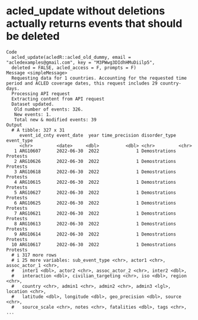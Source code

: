 # acled_update without deletions actually returns events that should be deleted

    Code
      acled_update(acledR::acled_old_dummy, email = "acledexamples@gmail.com", key = "M3PWwg3DIdhHMuDiilp5",
      deleted = FALSE, acled_access = F, prompts = F)
    Message <simpleMessage>
      Requesting data for 1 countries. Accounting for the requested time period and ACLED coverage dates, this request includes 29 country-days.
      Processing API request
      Extracting content from API request
      Dataset updated. 
       Old number of events: 326. 
       New events: 1. 
       Total new & modified events: 39
    Output
      # A tibble: 327 x 31
         event_id_cnty event_date  year time_precision disorder_type event_type
         <chr>         <date>     <dbl>          <dbl> <chr>         <chr>     
       1 ARG10607      2022-06-30  2022              1 Demostrations Protests  
       2 ARG10626      2022-06-30  2022              1 Demostrations Protests  
       3 ARG10618      2022-06-30  2022              1 Demostrations Protests  
       4 ARG10615      2022-06-30  2022              1 Demostrations Protests  
       5 ARG10627      2022-06-30  2022              1 Demostrations Protests  
       6 ARG10625      2022-06-30  2022              1 Demostrations Protests  
       7 ARG10621      2022-06-30  2022              1 Demostrations Protests  
       8 ARG10613      2022-06-30  2022              1 Demostrations Protests  
       9 ARG10614      2022-06-30  2022              1 Demostrations Protests  
      10 ARG10617      2022-06-30  2022              1 Demostrations Protests  
      # i 317 more rows
      # i 25 more variables: sub_event_type <chr>, actor1 <chr>, assoc_actor_1 <chr>,
      #   inter1 <dbl>, actor2 <chr>, assoc_actor_2 <chr>, inter2 <dbl>,
      #   interaction <dbl>, civilian_targeting <chr>, iso <dbl>, region <chr>,
      #   country <chr>, admin1 <chr>, admin2 <chr>, admin3 <lgl>, location <chr>,
      #   latitude <dbl>, longitude <dbl>, geo_precision <dbl>, source <chr>,
      #   source_scale <chr>, notes <chr>, fatalities <dbl>, tags <chr>, ...

